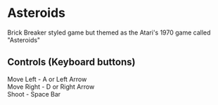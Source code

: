 # Asteroids
Brick Breaker styled game but themed as the Atari's 1970 game called "Asteroids"

## Controls (Keyboard buttons)
Move Left - A or Left Arrow <br />
Move Right - D or Right Arrow <br />
Shoot - Space Bar
